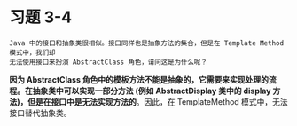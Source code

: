 # 习题 3-4
```text
Java 中的接口和抽象类很相似。接口同样也是抽象方法的集合，但是在 Template Method 模式中，我们却
无法使用接口来扮演 AbstractClass 角色，请问这是为什么呢？
```
**因为 AbstractClass 角色中的模板方法不能是抽象的，它需要来实现处理的流程。在抽象类中可以实现一部分方法
(例如 AbstractDisplay 类中的 display 方法)，但是在接口中是无法实现方法的**。因此，在 TemplateMethod 模式中，无法接口替代抽象类。